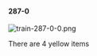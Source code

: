 #### 287-0
![train-287-0-0.png](https://github.com/lil-lab/nlvr/raw/master/nlvr/train/images/7/train-287-0-0.png "train-287-0-0.png")

There are 4 yellow items